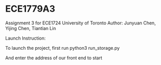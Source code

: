 # ECE1779A3


Assignment 3 for ECE1724 University of Toronto Author: Junyuan Chen, Yijing Chen, Tiantian Lin

Launch Instruction:

To launch the project, first run python3 run_storage.py

And enter the address of our front end to start

